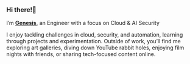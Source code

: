 ### Hi there!👋

I’m [**Genesis**](https://genesisvarelli.com/), an Engineer with a focus on Cloud & AI Security

I enjoy tackling challenges in cloud, security, and automation, learning through projects and experimentation. Outside of work, you’ll find me exploring art galleries, diving down YouTube rabbit holes, enjoying film nights with friends, or sharing tech-focused content online.
